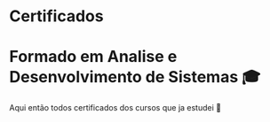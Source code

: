 # Certificados
# Formado em Analise e Desenvolvimento de Sistemas 🎓
Aqui então todos certificados dos cursos que ja estudei 📖
